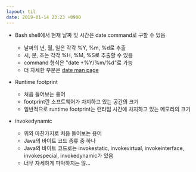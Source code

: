 ```yaml
---
layout: til
date: 2019-01-14 23:23 +0900
---
```


* Bash shell에서 현재 날짜 및 시간은 date command로 구할 수 있음
  * 날짜의 년, 월, 일은 각각 %Y, %m, %d로 추출
  * 시, 분, 초는 각각 %H, %M, %S로 추출할 수 있음
  * command 형식은 "date +%Y/%m/%d"로 가능
  * 더 자세한 부분은 [date man page](http://man7.org/linux/man-pages/man1/date.1.html)

* Runtime footprint
  * 처음 들어보는 용어
  * footprint란 소프트웨어가 차지하고 있는 공간의 크기
  * 일반적으로 runtime footprint는 런타임 시간에 차지하고 있는 메모리의 크기

* invokedynamic
  * 위와 마찬가지로 처음 들어보는 용어
  * Java의 바이트 코드 종류 중 하나
  * Java의 바이트 코드로는 invokestatic, invokevirtual, invokeinterface, invokespecial, invokedynamic가 있음
  * 너무 자세하게 파악하지는 않...
